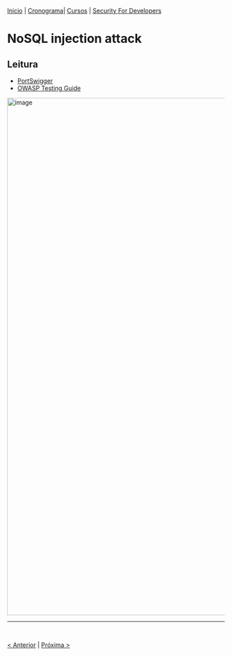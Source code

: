 [Inicio](https://rayanepimentel.github.io/InfoSec-iniciante/) | [Cronograma](https://rayanepimentel.github.io/InfoSec-iniciante/site/cronograma/cronograma.html)| [Cursos](https://rayanepimentel.github.io/InfoSec-iniciante/cursos/) | [Security For Developers](https://rayanepimentel.github.io/InfoSec-iniciante/cursos/Security-for-developers/)

# NoSQL injection attack

## Leitura
- [PortSwigger](https://portswigger.net/web-security/nosql-injection)
- [OWASP Testing Guide](https://owasp.org/www-project-web-security-testing-guide/v42/4-Web_Application_Security_Testing/07-Input_Validation_Testing/05.6-Testing_for_NoSQL_Injection.html)

<img width="1195" alt="image" src="https://github.com/rayanepimentel/InfoSec-iniciante/assets/37915359/5f9d8f52-a550-44fb-a374-87654e1d9c1b">

<br>
<hr>
<br>

[< Anterior](07-prototype-pollution.md) | [Próxima >](09-sql.md)